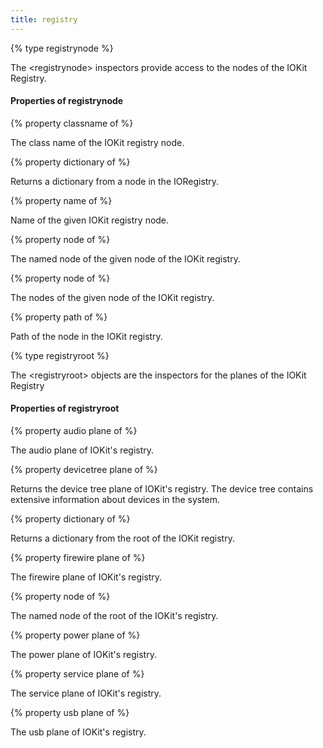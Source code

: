 ```yaml
---
title: registry
---
```


{% type registrynode %}

The &lt;registrynode&gt; inspectors provide access to the nodes of the IOKit Registry.

#### Properties of registrynode

{% property classname of <registrynode> %}

The class name of the IOKit registry node.

{% property dictionary of <registrynode> %}

Returns a dictionary from a node in the IORegistry.

{% property name of <registrynode> %}

Name of the given IOKit registry node.

{% property node <string> of <registrynode> %}

The named node of the given node of the IOKit registry.

{% property node of <registrynode> %}

The nodes of the given node of the IOKit registry.

{% property path of <registrynode> %}

Path of the node in the IOKit registry.

{% type registryroot %}

The &lt;registryroot&gt; objects are the inspectors for the planes of the IOKit Registry

#### Properties of registryroot

{% property audio plane of <registryroot> %}

The audio plane of IOKit&#39;s registry.

{% property devicetree plane of <registryroot> %}

Returns the device tree plane of IOKit&#39;s registry. The device tree contains extensive information about devices in the system.

{% property dictionary of <registryroot> %}

Returns a dictionary from the root of the IOKit registry.

{% property firewire plane of <registryroot> %}

The firewire plane of IOKit&#39;s registry.

{% property node <string> of <registryroot> %}

The named node of the root of the IOKit&#39;s registry.

{% property power plane of <registryroot> %}

The power plane of IOKit&#39;s registry.

{% property service plane of <registryroot> %}

The service plane of IOKit&#39;s registry.

{% property usb plane of <registryroot> %}

The usb plane of IOKit&#39;s registry.


